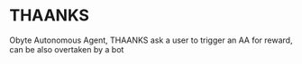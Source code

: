 # THAANKS
Obyte Autonomous Agent, THAANKS ask a user to trigger an AA for reward, can be also overtaken by a bot
